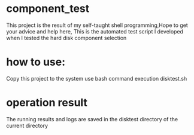 # component_test
This project is the result of my self-taught shell programming,Hope to get your advice and help here,
This is the automated test script I developed when I tested the hard disk component selection
# how to use:
Copy this project to the system
use bash command execution disktest.sh
# operation result
The running results and logs are saved in the disktest directory of the current directory
